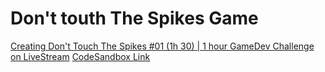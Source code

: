 # Don't touth The Spikes Game

<a href="https://www.youtube.com/watch?v=1Nk2T05nMDE" target="_blank">Creating Don't Touch The Spikes #01 (1h 30) | 1 hour GameDev Challenge on LiveStream</a>
<a href="https://codesandbox.io/s/dont-touch-the-spikes-iwr4y" target="_blank">CodeSandbox Link</a>

